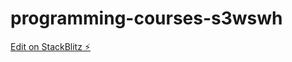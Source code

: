 # programming-courses-s3wswh

[Edit on StackBlitz ⚡️](https://stackblitz.com/edit/programming-courses-s3wswh)